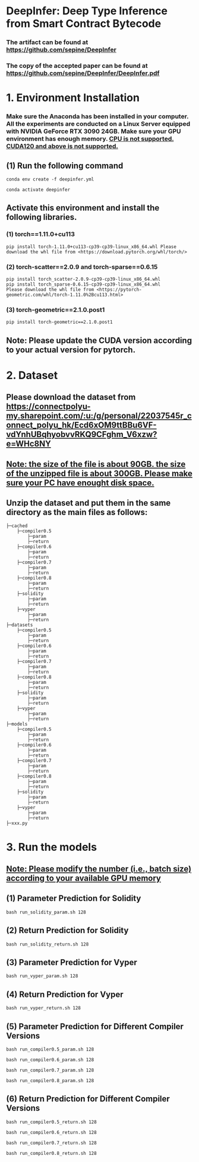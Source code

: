 # DeepInfer: Deep Type Inference from Smart Contract Bytecode


###  The artifact can be found at <https://github.com/sepine/DeepInfer>
### The copy of the accepted paper can be found at <https://github.com/sepine/DeepInfer/DeepInfer.pdf>


# 1. Environment Installation
### Make sure the Anaconda has been installed in your computer. All the experiments are conducted on a Linux Server equipped with NVIDIA GeForce RTX 3090 24GB. Make sure your GPU environment has enough memory. <u>CPU is not supported.</u> <u>CUDA120 and above is not supported.</u>

## (1) Run the following command
```
conda env create -f deepinfer.yml
```
```
conda activate deepinfer
```

## Activate this environment and install the following libraries.

### (1) torch==1.11.0+cu113  
```
pip install torch-1.11.0+cu113-cp39-cp39-linux_x86_64.whl Please download the whl file from <https://download.pytorch.org/whl/torch/>
```
### (2) torch-scatter==2.0.9 and torch-sparse==0.6.15
```
pip install torch_scatter-2.0.9-cp39-cp39-linux_x86_64.whl 
pip install torch_sparse-0.6.15-cp39-cp39-linux_x86_64.whl
Please download the whl file from <https://pytorch-geometric.com/whl/torch-1.11.0%2Bcu113.html>  
```

### (3) torch-geometric==2.1.0.post1
```
pip install torch-geometric==2.1.0.post1
```

## Note: Please update the CUDA version according to your actual version for pytorch.

# 2. Dataset 
## Please download the dataset from <https://connectpolyu-my.sharepoint.com/:u:/g/personal/22037545r_connect_polyu_hk/Ecd6xOM9ttBBu6VF-vdYnhUBqhyobvvRKQ9CFghm_V6xzw?e=WHc8NY>

## <u>Note: the size of the file is about 90GB. the size of the unzipped file is about 300GB. Please make sure your PC have enought disk space.</u>

## Unzip the dataset and put them in the same directory as the main files as follows:
```
├─cached
    ├─compiler0.5
        ├─param
        ├─return
    ├─compiler0.6
        ├─param
        ├─return
    ├─compiler0.7
        ├─param
        ├─return
    ├─compiler0.8
        ├─param
        ├─return
    ├─solidity
        ├─param
        ├─return
    ├─vyper
        ├─param
        ├─return
├─datasets
    ├─compiler0.5
        ├─param
        ├─return
    ├─compiler0.6
        ├─param
        ├─return
    ├─compiler0.7
        ├─param
        ├─return
    ├─compiler0.8
        ├─param
        ├─return
    ├─solidity
        ├─param
        ├─return
    ├─vyper
        ├─param
        ├─return
├─models
    ├─compiler0.5
        ├─param
        ├─return
    ├─compiler0.6
        ├─param
        ├─return
    ├─compiler0.7
        ├─param
        ├─return
    ├─compiler0.8
        ├─param
        ├─return
    ├─solidity
        ├─param
        ├─return
    ├─vyper
        ├─param
        ├─return
├─xxx.py
```


# 3. Run the models 
## <u>Note: Please modify the number (i.e., batch size) according to your available GPU memory</u>
## (1) Parameter Prediction for Solidity
```
bash run_solidity_param.sh 128
```
## (2) Return Prediction for Solidity
```
bash run_solidity_return.sh 128
```
## (3) Parameter Prediction for Vyper
```
bash run_vyper_param.sh 128
```
## (4) Return Prediction for Vyper
```
bash run_vyper_return.sh 128
```
## (5) Parameter Prediction for Different Compiler Versions
```
bash run_compiler0.5_param.sh 128
```
```
bash run_compiler0.6_param.sh 128
```
```
bash run_compiler0.7_param.sh 128
```
```
bash run_compiler0.8_param.sh 128
```
## (6) Return Prediction for Different Compiler Versions
```
bash run_compiler0.5_return.sh 128
```
```
bash run_compiler0.6_return.sh 128
```
```
bash run_compiler0.7_return.sh 128
```
```
bash run_compiler0.8_return.sh 128
```
